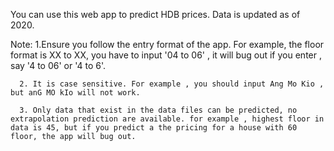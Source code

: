 You can use this web app to predict HDB prices. Data is updated as of 2020.

Note: 1.Ensure you follow the entry format of the app. For example, the floor format is XX to XX, you have to input '04 to 06' , it will bug out if you enter , say '4 to 06' or '4 to 6'. 

      2. It is case sensitive. For example , you should input Ang Mo Kio , but anG MO kIo will not work. 
      
      3. Only data that exist in the data files can be predicted, no extrapolation prediction are available. for example , highest floor in data is 45, but if you predict a the pricing for a house with 60 floor, the app will bug out.
